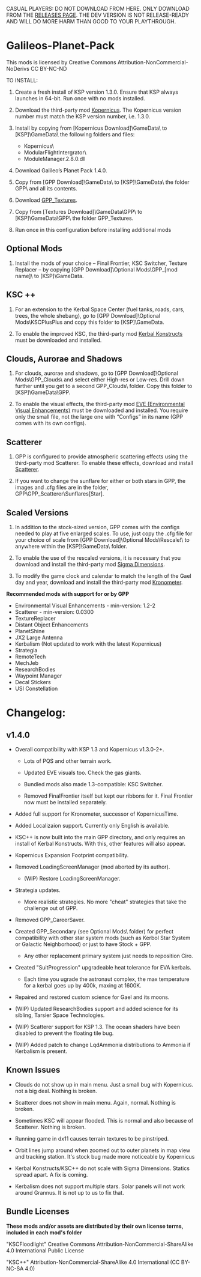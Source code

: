 ﻿CASUAL PLAYERS: DO NOT DOWNLOAD FROM HERE. ONLY DOWNLOAD FROM THE [RELEASES PAGE](https://github.com/Galileo88/Galileos-Planet-Pack/releases). THE DEV VERSION IS NOT RELEASE-READY AND WILL DO MORE HARM THAN GOOD TO YOUR PLAYTHROUGH.


# Galileos-Planet-Pack

This mods is licensed by Creative Commons Attribution-NonCommercial-NoDerivs 
CC BY-NC-ND 


TO INSTALL:

1. Create a fresh install of KSP version 1.3.0.  Ensure that KSP always launches in 64-bit.  Run once with no mods installed.
 
2. Download the third-party mod [Kopernicus](https://github.com/Kopernicus/Kopernicus/releases/).  The Kopernicus version number must match the KSP version number, i.e. 1.3.0.
 
3. Install by copying from [Kopernicus Download]\GameData\ to [KSP]\GameData\ the following folders and files:  
   * Kopernicus\ 
   * ModularFlightIntergrator\ 
   * ModuleManager.2.8.0.dll
 
4. Download Galileo’s Planet Pack 1.4.0.
 
5. Copy from [GPP Download]\GameData\ to [KSP]\GameData\ the folder GPP\ and all its contents. 
 
6. Download [GPP_Textures](https://github.com/Galileo88/Galileos-Planet-Pack/releases/tag/1.0).
 
7. Copy from [Textures Download]\GameData\GPP\ to [KSP]\GameData\GPP\ the folder GPP_Textures\.

8. Run once in this configuration before installing additional mods

## Optional Mods

1. Install the mods of your choice – Final Frontier, KSC Switcher, Texture Replacer – by copying [GPP Download]\Optional Mods\GPP_[mod name]\ to [KSP]\GameData\.

## KSC ++
 
1. For an extension to the Kerbal Space Center (fuel tanks, roads, cars, trees, the whole shebang), go to [GPP Download]\Optional Mods\KSCPlusPlus and copy this folder to [KSP]\GameData\.
 
2. To enable the improved KSC, the third-party mod [Kerbal Konstructs](https://github.com/GER-Space/Kerbal-Konstructs/releases) must be downloaded and installed.

## Clouds, Aurorae and Shadows
 
1. For clouds, aurorae and shadows, go to [GPP Download]\Optional Mods\GPP_Clouds\ and select either High-res or Low-res.  Drill down further until you get to a second GPP_Clouds\ folder.  Copy this folder to [KSP]\GameData\GPP\.
 
2. To enable the visual effects, the third-party mod [EVE (Environmental Visual Enhancements)](https://github.com/WazWaz/EnvironmentalVisualEnhancements/releases) must be downloaded and installed.  You require only the small file, not the large one with “Configs” in its name (GPP comes with its own configs).

## Scatterer

1. GPP is configured to provide atmospheric scattering effects using the third-party mod Scatterer.  To enable these effects, download and install [Scatterer](https://spacedock.info/mod/141/scatterer).
 
2. If you want to change the sunflare for either or both stars in GPP, the images and .cfg files are in the folder,  GPP\GPP_Scatterer\Sunflares\[Star]\.

## Scaled Versions

1. In addition to the stock-sized version, GPP comes with the configs needed to play at five enlarged scales.  To use, just copy the .cfg file for your choice of scale from [GPP Download]\Optional Mods\Rescale!\ to anywhere within the [KSP]\GameData\ folder.
 
2. To enable the use of the rescaled versions, it is necessary that you download and install the third-party mod [Sigma Dimensions](https://github.com/Sigma88/Sigma-Dimensions/releases/).
 
3. To modify the game clock and calendar to match the length of the Gael day and year, download and install the third-party mod [Kronometer](https://github.com/StollD/Kronometer/releases/).
 
 
**Recommended mods with support for or by GPP**
  * Environmental Visual Enhancements - min-version: 1.2-2
  * Scatterer - min-version: 0.0300
  * TextureReplacer
  * Distant Object Enhancements 
  * PlanetShine
  * JX2 Large Antenna
  * Kerbalism (Not updated to work with the latest Kopernicus)
  * Strategia
  * RemoteTech
  * MechJeb
  * ResearchBodies
  * Waypoint Manager
  * Decal Stickers
  * USI Constellation


# Changelog:
## v1.4.0

* Overall compatibility with KSP 1.3 and Kopernicus v1.3.0-2+.

  * Lots of PQS and other terrain work.
  
  * Updated EVE visuals too. Check the gas giants.
  
  * Bundled mods also made 1.3-compatible: KSC Switcher.
  
  * Removed FinalFrontier itself but kept our ribbons for it. Final Frontier now must be installed separately.

* Added full support for Kronometer, successor of KopernicusTime.

* Added Localizaion support. Currently only English is available.

* KSC++ is now built into the main GPP directory, and only requires an install of Kerbal Konstructs. With this, other features will also appear.
  
* Kopernicus Expansion Footprint compatibility.

* Removed LoadingScreenManager (mod aborted by its author).
  
  * (WIP) Restore LoadingScreenManager.

* Strategia updates.
  
  * More realistic strategies. No more "cheat" strategies that take the challenge out of GPP.

* Removed GPP_CareerSaver.

* Created GPP_Secondary (see Optional Mods\ folder) for perfect compatibility with other star system mods (such as Kerbol Star System or Galactic Neighborhood) or just to have Stock + GPP.

  * Any other replacement primary system just needs to reposition Ciro.
  
* Created "SuitProgression" upgradeable heat tolerance for EVA kerbals.

  * Each time you ugrade the astronaut complex, the max temperature for a kerbal goes up by 400k, maxing at 1600K.

* Repaired and restored custom science for Gael and its moons.

* (WIP) Updated ResearchBodies support and added science for its sibling, Tarsier Space Technologies.

* (WIP) Scatterer support for KSP 1.3. The ocean shaders have been disabled to prevent the floating tile bug.

* (WIP) Added patch to change LqdAmmonia distributions to Ammonia if Kerbalism is present.



## Known Issues
 
* Clouds do not show up in main menu. Just a small bug with Kopernicus. not a big deal. Nothing is broken.

* Scatterer does not show in main menu. Again, normal. Nothing is broken.

* Sometimes KSC will appear flooded. This is normal and also because of Scatterer. Nothing is broken.

* Running game in dx11 causes terrain textures to be pinstriped.

* Orbit lines jump around when zoomed out to outer planets in map view and tracking station. It's stock bug made more noticeable by Kopernicus

* Kerbal Konstructs/KSC++ do not scale with Sigma Dimensions. Statics spread apart. A fix is coming.

* Kerbalism does not support multiple stars. Solar panels will not work around Grannus. It is not up to us to fix that.

## Bundle Licenses

**These mods and/or assets are distributed by their own license terms, included in each mod's folder**
 
"KSCFloodlight"
Creative Commons Attribution-NonCommercial-ShareAlike 4.0 International Public License

"KSC++"
Attribution-NonCommercial-ShareAlike 4.0 International (CC BY-NC-SA 4.0)

